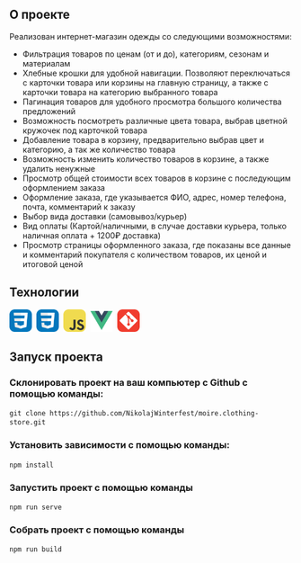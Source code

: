 ## О проекте

Реализован интернет-магазин одежды со следующими возможностями:

-   Фильтрация товаров по ценам (от и до), категориям, сезонам и материалам
-   Хлебные крошки для удобной навигации. Позволяют переключаться с карточки товара или корзины на главную страницу, а также с карточки товара на категорию выбранного товара
-   Пагинация товаров для удобного просмотра большого количества предложений
-   Возможность посмотреть различные цвета товара, выбрав цветной кружочек под карточкой товара
-   Добавление товара в корзину, предварительно выбрав цвет и категорию, а так же количество товара
-   Возможность изменить количество товаров в корзине, а также удалить ненужные
-   Просмотр общей стоимости всех товаров в корзине с последующим оформлением заказа
-   Оформление заказа, где указывается ФИО, адрес, номер телефона, почта, комментарий к заказу
-   Выбор вида доставки (самовывоз/курьер)
-   Вид оплаты (Картой/наличными, в случае доставки курьера, только наличная оплата + 1200₽ доставка)
-   Просмотр страницы оформленного заказа, где показаны все данные и комментарий покупателя с количеством товаров, их ценой и итоговой ценой

## Технологии

<div>
  <img src="https://github.com/NikolajWinterfest/NikolajWinterfest/blob/master/assets/icons/CSS.svg" title="html5" alt="html5" width="40" height="40"/>&nbsp;
  <img src="https://github.com/NikolajWinterfest/NikolajWinterfest/blob/master/assets/icons/CSS.svg" title="css3" alt="css3" width="40" height="40"/>&nbsp;
  <img src="https://github.com/NikolajWinterfest/NikolajWinterfest/blob/master/assets/icons/JavaScript.svg" title="javascript" alt="javascript" width="40" height="40"/>&nbsp;
  <img src="https://github.com/NikolajWinterfest/NikolajWinterfest/blob/master/assets/icons/Vue.svg" title="vue" alt="vue" width="40" height="40"/>&nbsp;
  <img src="https://github.com/NikolajWinterfest/NikolajWinterfest/blob/master/assets/icons/Git.svg" title="git" alt="git" width="40" height="40"/>&nbsp;
</div>

## Запуск проекта

### Склонировать проект на ваш компьютер с Github с помощью команды:

```
git clone https://github.com/NikolajWinterfest/moire.clothing-store.git
```

### Установить зависимости с помощью команды:

```
npm install
```

### Запустить проект с помощью команды

```
npm run serve
```

### Собрать проект с помощью команды

```
npm run build
```
